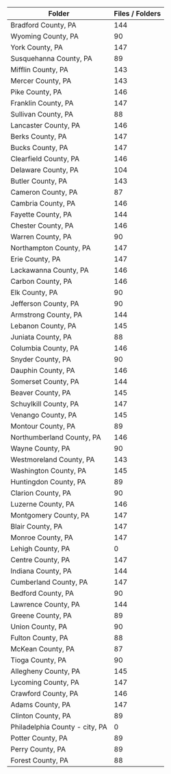 | Folder                         |   Files / Folders |
|--------------------------------|-------------------|
| Bradford County, PA            |               144 |
| Wyoming County, PA             |                90 |
| York County, PA                |               147 |
| Susquehanna County, PA         |                89 |
| Mifflin County, PA             |               143 |
| Mercer County, PA              |               143 |
| Pike County, PA                |               146 |
| Franklin County, PA            |               147 |
| Sullivan County, PA            |                88 |
| Lancaster County, PA           |               146 |
| Berks County, PA               |               147 |
| Bucks County, PA               |               147 |
| Clearfield County, PA          |               146 |
| Delaware County, PA            |               104 |
| Butler County, PA              |               143 |
| Cameron County, PA             |                87 |
| Cambria County, PA             |               146 |
| Fayette County, PA             |               144 |
| Chester County, PA             |               146 |
| Warren County, PA              |                90 |
| Northampton County, PA         |               147 |
| Erie County, PA                |               147 |
| Lackawanna County, PA          |               146 |
| Carbon County, PA              |               146 |
| Elk County, PA                 |                90 |
| Jefferson County, PA           |                90 |
| Armstrong County, PA           |               144 |
| Lebanon County, PA             |               145 |
| Juniata County, PA             |                88 |
| Columbia County, PA            |               146 |
| Snyder County, PA              |                90 |
| Dauphin County, PA             |               146 |
| Somerset County, PA            |               144 |
| Beaver County, PA              |               145 |
| Schuylkill County, PA          |               147 |
| Venango County, PA             |               145 |
| Montour County, PA             |                89 |
| Northumberland County, PA      |               146 |
| Wayne County, PA               |                90 |
| Westmoreland County, PA        |               143 |
| Washington County, PA          |               145 |
| Huntingdon County, PA          |                89 |
| Clarion County, PA             |                90 |
| Luzerne County, PA             |               146 |
| Montgomery County, PA          |               147 |
| Blair County, PA               |               147 |
| Monroe County, PA              |               147 |
| Lehigh County, PA              |                 0 |
| Centre County, PA              |               147 |
| Indiana County, PA             |               144 |
| Cumberland County, PA          |               147 |
| Bedford County, PA             |                90 |
| Lawrence County, PA            |               144 |
| Greene County, PA              |                89 |
| Union County, PA               |                90 |
| Fulton County, PA              |                88 |
| McKean County, PA              |                87 |
| Tioga County, PA               |                90 |
| Allegheny County, PA           |               145 |
| Lycoming County, PA            |               147 |
| Crawford County, PA            |               146 |
| Adams County, PA               |               147 |
| Clinton County, PA             |                89 |
| Philadelphia County - city, PA |                 0 |
| Potter County, PA              |                89 |
| Perry County, PA               |                89 |
| Forest County, PA              |                88 |
